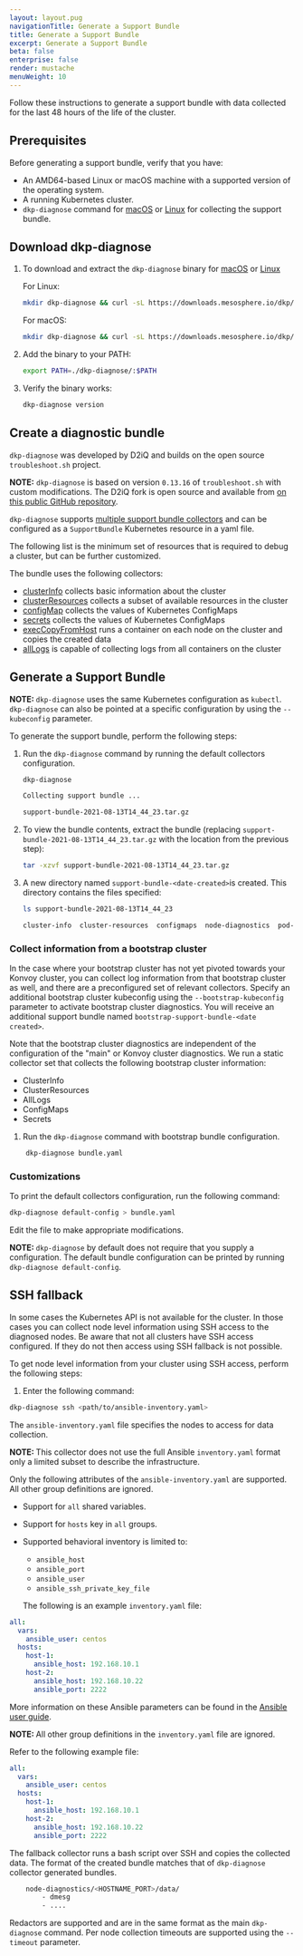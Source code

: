 ```yaml
---
layout: layout.pug
navigationTitle: Generate a Support Bundle
title: Generate a Support Bundle
excerpt: Generate a Support Bundle
beta: false
enterprise: false
render: mustache
menuWeight: 10
---
```


Follow these instructions to generate a support bundle with data collected for the last 48 hours of the life of the cluster.

## Prerequisites

Before generating a support bundle, verify that you have:

- An AMD64-based Linux or macOS machine with a supported version of the operating system.
- A running Kubernetes cluster.
- `dkp-diagnose` command for [macOS][dkp-diagnostics-darwin] or [Linux][dkp-diagnostics-linux] for collecting the support bundle.

## Download dkp-diagnose

1.  To download and extract the `dkp-diagnose` binary for [macOS][dkp-diagnostics-darwin] or [Linux][dkp-diagnostics-linux]

    For Linux:

    ```sh
    mkdir dkp-diagnose && curl -sL https://downloads.mesosphere.io/dkp/dkp-diagnose_v0.4.1_linux_amd64.tar.gz | tar -xz -C ./dkp-diagnose/
    ```

    For macOS:

    ```sh
    mkdir dkp-diagnose && curl -sL https://downloads.mesosphere.io/dkp/dkp-diagnose_v0.4.1_darwin_amd64.tar.gz | tar -xz -C ./dkp-diagnose/
    ```

1.  Add the binary to your PATH:

    ```sh
    export PATH=./dkp-diagnose/:$PATH
    ```

1.  Verify the binary works:

    ```sh
    dkp-diagnose version
    ```

## Create a diagnostic bundle

`dkp-diagnose` was developed by D2iQ and builds on the open source `troubleshoot.sh` project.

<p class="message--note"><strong>NOTE:</strong> <code>dkp-diagnose</code> is based on version <code>0.13.16</code> of <code>troubleshoot.sh</code> with custom modifications. The D2iQ fork is open source and available from <a href="https://github.com/mesosphere/troubleshoot">on this public GitHub repository</a>.</p>

`dkp-diagnose` supports [multiple support bundle collectors][troubleshoot-collectors] and
can be configured as a `SupportBundle` Kubernetes resource in a yaml file.

The following list is the minimum set of resources that is required to debug a cluster, but can be further customized.

The bundle uses the following collectors:

- [clusterInfo][clusterInfo-collector] collects basic information about the cluster
- [clusterResources][clusterResources-collector] collects a subset of available resources in the cluster
- [configMap][configMap-collector] collects the values of Kubernetes ConfigMaps
- [secrets][secrets-collector] collects the values of Kubernetes ConfigMaps
- [execCopyFromHost](/custom-collectors#execcopyfromhost_collector) runs a container on each node on the cluster and copies the created data
- [allLogs](/custom-collectors#alllogs_collector) is capable of collecting logs from all containers on the cluster

## Generate a Support Bundle

<p class="message--note"><strong>NOTE: </strong><code>dkp-diagnose</code> uses the same Kubernetes configuration as <code>kubectl</code>. <code>dkp-diagnose</code> can also be pointed at a specific configuration by using the <code>--kubeconfig</code> parameter.</p>

To generate the support bundle, perform the following steps:

1.  Run the `dkp-diagnose` command by running the default collectors configuration.

    ```sh
    dkp-diagnose
    ```

    ```sh
    Collecting support bundle ...

    support-bundle-2021-08-13T14_44_23.tar.gz
    ```

1.  To view the bundle contents, extract the bundle (replacing `support-bundle-2021-08-13T14_44_23.tar.gz` with the location from the previous step):

    ```sh
    tar -xzvf support-bundle-2021-08-13T14_44_23.tar.gz
    ```

1.  A new directory named `support-bundle-<date-created>`is created. This directory contains the files specified:

    ```sh
    ls support-bundle-2021-08-13T14_44_23
    ```

    ```sh
    cluster-info  cluster-resources  configmaps  node-diagnostics  pod-logs  secrets  version.yaml
    ```

### Collect information from a bootstrap cluster

In the case where your bootstrap cluster has not yet pivoted towards your Konvoy cluster, you can collect log information from that bootstrap cluster as well, and there are a preconfigured set of relevant collectors. Specify an additional bootstrap cluster kubeconfig using the `--bootstrap-kubeconfig` parameter to activate bootstrap cluster diagnostics. You will receive an additional support bundle named `bootstrap-support-bundle-<date created>`.

Note that the bootstrap cluster diagnostics are independent of the configuration of the "main" or Konvoy cluster diagnostics. We run a static collector set that collects the following bootstrap cluster information:

- ClusterInfo
- ClusterResources
- AllLogs
- ConfigMaps
- Secrets

1. Run the `dkp-diagnose` command with bootstrap bundle configuration.

```sh
    dkp-diagnose bundle.yaml
```

### Customizations

To print the default collectors configuration, run the following command:

```sh
dkp-diagnose default-config > bundle.yaml
```

Edit the file to make appropriate modifications.

<p class="message--note"><strong>NOTE: </strong><code>dkp-diagnose</code> by default does not require that you supply a configuration. The default bundle configuration can be printed by running <code>dkp-diagnose default-config</code>.</p>

## SSH fallback

In some cases the Kubernetes API is not available for the cluster. In those cases you can collect node level information using SSH access to the diagnosed nodes. Be aware that not all clusters have SSH access configured. If they do not then access using SSH fallback is not possible.

To get node level information from your cluster using SSH access, perform the following steps:

1. Enter the following command:

```sh
dkp-diagnose ssh <path/to/ansible-inventory.yaml>
```

The `ansible-inventory.yaml` file specifies the nodes to access for data collection.

<p class="message--note"><strong>NOTE: </strong>This collector does not use the full Ansible <code>inventory.yaml</code> format only a limited subset to describe the infrastructure.</p>

Only the following attributes of the `ansible-inventory.yaml` are supported. All other group definitions are ignored.

-   Support for `all` shared variables.
-   Support for `hosts` key in `all` groups.
-   Supported behavioral inventory is limited to:
    - `ansible_host`
    - `ansible_port`
    - `ansible_user`
    - `ansible_ssh_private_key_file`

    The following is an example `inventory.yaml` file:

```yaml
all:
  vars:
    ansible_user: centos
  hosts:
    host-1:
      ansible_host: 192.168.10.1
    host-2:
      ansible_host: 192.168.10.22
      ansible_port: 2222
```

More information on these Ansible parameters can be found in the [Ansible user guide](https://docs.ansible.com/ansible/latest/user_guide/intro_inventory.html#connecting-to-hosts-behavioral-inventory-parameters).

<p class="message--note"><strong>NOTE: </strong>All other group definitions in the <code>inventory.yaml</code> file are ignored.</p>

Refer to the following example file:

```yaml
all:
  vars:
    ansible_user: centos
  hosts:
    host-1:
      ansible_host: 192.168.10.1
    host-2:
      ansible_host: 192.168.10.22
      ansible_port: 2222
```

The fallback collector runs a bash script over SSH and copies the collected data. The format of the created bundle matches that of `dkp-diagnose` collector generated bundles.

```sh
    node-diagnostics/<HOSTNAME_PORT>/data/
        - dmesg
        - ....
```

Redactors are supported and are in the same format as the main `dkp-diagnose` command. Per node collection timeouts are supported using the `--timeout` parameter.

[clusterInfo-collector]: https://troubleshoot.sh/docs/collect/cluster-info/
[clusterResources-collector]: https://troubleshoot.sh/docs/collect/cluster-resources/
[configMap-collector]: https://troubleshoot.sh/docs/collect/configmap/
[copyFromHost-collector]: https://troubleshoot.sh/docs/collect/copy-from-host/
[dkp-diagnostics-darwin]: https://downloads.mesosphere.io/dkp/dkp-diagnose_v0.4.1_darwin_amd64.tar.gz
[dkp-diagnostics-linux]: https://downloads.mesosphere.io/dkp/dkp-diagnose_v0.4.1_linux_amd64.tar.gz
[exec-collector]: https://troubleshoot.sh/docs/collect/exec/
[logs-collector]: https://troubleshoot.sh/docs/collect/logs/
[secrets-collector]: https://troubleshoot.sh/docs/collect/secret/
[troubleshoot-collectors]: https://troubleshoot.sh/docs/collect/all/
